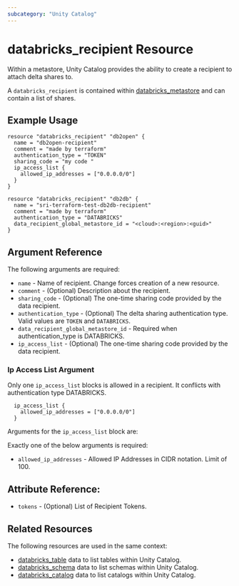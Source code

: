 ```yaml
---
subcategory: "Unity Catalog"
---
```

# databricks_recipient Resource

Within a metastore, Unity Catalog provides the ability to create a recipient to attach delta shares to.

A `databricks_recipient` is contained within [databricks_metastore](metastore.md) and can contain a list of shares.

## Example Usage

```hcl
resource "databricks_recipient" "db2open" {
  name = "db2open-recipient"
  comment = "made by terraform"
  authentication_type = "TOKEN"
  sharing_code = "my code "
  ip_access_list {
    allowed_ip_addresses = ["0.0.0.0/0"]
  }
}

resource "databricks_recipient" "db2db" {
  name = "sri-terraform-test-db2db-recipient"
  comment = "made by terraform"
  authentication_type = "DATABRICKS"
  data_recipient_global_metastore_id = "<cloud>:<region>:<guid>"
}
```

## Argument Reference

The following arguments are required:

* `name` - Name of recipient. Change forces creation of a new resource.
* `comment` - (Optional) Description about the recipient.
* `sharing_code` - (Optional) The one-time sharing code provided by the data recipient.
* `authentication_type` - (Optional) The delta sharing authentication type. Valid values are `TOKEN` and `DATABRICKS`.
* `data_recipient_global_metastore_id` - Required when authentication_type is DATABRICKS.
* `ip_access_list` - (Optional) The one-time sharing code provided by the data recipient.

### Ip Access List Argument
Only one `ip_access_list` blocks is allowed in a recipient. It conflicts with authentication type DATABRICKS.

```hcl
  ip_access_list {
    allowed_ip_addresses = ["0.0.0.0/0"]
  }
```

Arguments for the `ip_access_list` block are:

Exactly one of the below arguments is required:
* `allowed_ip_addresses` - Allowed IP Addresses in CIDR notation. Limit of 100.

## Attribute Reference:

* `tokens` - (Optional) List of Recipient Tokens.

## Related Resources

The following resources are used in the same context:

* [databricks_table](../data-sources/tables.md) data to list tables within Unity Catalog.
* [databricks_schema](../data-sources/schemas.md) data to list schemas within Unity Catalog.
* [databricks_catalog](../data-sources/catalogs.md) data to list catalogs within Unity Catalog.